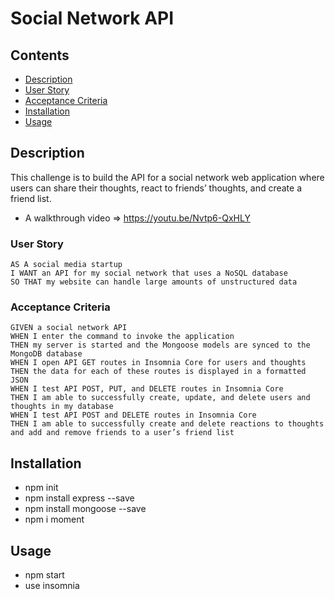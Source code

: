 # Social Network API

## Contents
* [Description](#Description)
* [User Story](#User-Story)
* [Acceptance Criteria](#Acceptance-Criteria)
* [Installation](#Installation)
* [Usage](#Usage)


## Description
This challenge is to build the API for a social network web application where users can share their thoughts, react to friends’ thoughts, and create a friend list.

- A walkthrough video => https://youtu.be/Nvtp6-QxHLY

### User Story

```
AS A social media startup
I WANT an API for my social network that uses a NoSQL database
SO THAT my website can handle large amounts of unstructured data
```

### Acceptance Criteria

```
GIVEN a social network API
WHEN I enter the command to invoke the application
THEN my server is started and the Mongoose models are synced to the MongoDB database
WHEN I open API GET routes in Insomnia Core for users and thoughts
THEN the data for each of these routes is displayed in a formatted JSON
WHEN I test API POST, PUT, and DELETE routes in Insomnia Core
THEN I am able to successfully create, update, and delete users and thoughts in my database
WHEN I test API POST and DELETE routes in Insomnia Core
THEN I am able to successfully create and delete reactions to thoughts and add and remove friends to a user’s friend list
```

## Installation
- npm init
- npm install express --save
- npm install mongoose --save
- npm i moment

## Usage
- npm start
- use insomnia 
